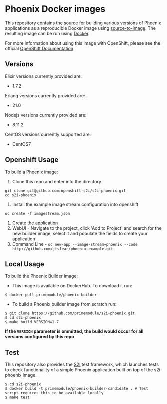 Phoenix Docker images
=====================

This repository contains the source for building various versions of
Phoenix applications as a reproducible Docker image using
[source-to-image](https://github.com/openshift/source-to-image).
The resulting image can be run using [Docker](http://www.docker.com).

For more information about using this image with OpenShift, please see the
official [OpenShift
Documentation](https://docs.openshift.org/latest/architecture/core_concepts/builds_and_image_streams.html#source-build).

Versions
--------
Elixir versions currently provided are:
* 1.7.2

Erlang versions currently provided are:
* 21.0

Nodejs versions currently provided are:
* 8.11.2

CentOS versions currently supported are:
* CentOS7

Openshift Usage
---------------
To build a Phoenix image:

1. Clone this repo and enter into the directory
  ```
  git clone git@github.com:openshift-s2i/s2i-phoenix.git
  cd s2i-phoenix
  ```

1. Install the example image stream configuration into openshift
  ```
  oc create -f imagestream.json
  ```

1. Create the application
  1. WebUI - Navigate to the project, click 'Add to Project' and search for
     the new builder image, select it and populate the fields to create your
     application
  1. Command Line -
    ```
    oc new-app --image-stream=phoenix --code http://github.com/jtslear/phoenix-example.git
    ```

Local Usage
-----------
To build the Phoenix Builder image:

* This image is available on DockerHub. To download it run:

```
$ docker pull primemodule/phoenix-builder
```

* To build a Phoenix builder image from scratch run:

```
$ git clone https://github.com/primemodule/s2i-phoenix.git
$ cd s2i-phoenix
$ make build VERSION=1.7
```

**If the `VERSION` parameter is ommitted, the build would occur for all versions
configured by this repo**

Test
----
This repository also provides the
[S2I](https://github.com/openshift/source-to-image) test framework,
which launches tests to check functionality of a simple Phoenix application built
on top of the s2i-phoenix image.

```
$ cd s2i-phoenix
$ docker build -t primemodule/phoenix-builder-candidate . # Test script requires this to be available locally
$ make test
```
